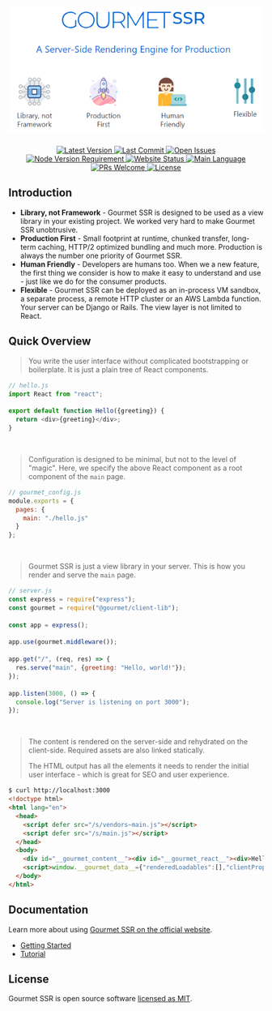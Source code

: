<h1 align="center">
  <a href="https://ssr.gourmetjs.org">
    <img src="/docs/assets/big-banner.png" alt="Gourmet SSR">
  </a>
</h1>

<p align="center">
  <a href="https://www.npmjs.com/package/@gourmet/group-core">
    <img src="https://img.shields.io/npm/v/@gourmet/group-core.svg" alt="Latest Version">
  </a>
  <a href="https://github.com/gourmetjs/gourmet-ssr/commits/master">
    <img src="https://img.shields.io/github/last-commit/gourmetjs/gourmet-ssr.svg" alt="Last Commit">
  </a>
  <a href="https://github.com/gourmetjs/gourmet-ssr/issues">
    <img src="https://img.shields.io/github/issues/gourmetjs/gourmet-ssr.svg" alt="Open Issues">
  </a>
  <a href="https://nodejs.org">
    <img src="https://img.shields.io/node/v/@gourmet/preset-core.svg" alt="Node Version Requirement">
  </a>
  <a href="https://ssr.gourmetjs.org">
    <img src="https://img.shields.io/website/https/ssr.gourmetjs.org.svg" alt="Website Status">
  </a>
  <a href="https://github.com/gourmetjs/gourmet-ssr">
    <img src="https://img.shields.io/github/languages/top/gourmetjs/gourmet-ssr.svg" alt="Main Language">
  </a>
  <a href="https://github.com/gourmetjs/gourmet-ssr/pulls">
    <img src="https://img.shields.io/badge/PRs-welcome-brightgreen.svg" alt="PRs Welcome">
  </a>
  <a href="https://github.com/gourmetjs/gourmet-ssr/blob/master/LICENSE">
    <img src="https://img.shields.io/github/license/gourmetjs/gourmet-ssr.svg" alt="License">
  </a>
</p>

## Introduction

- **Library, not Framework** - Gourmet SSR is designed to be used as a view library in your existing project. We worked very hard to make Gourmet SSR unobtrusive.
- **Production First** - Small footprint at runtime, chunked transfer, long-term caching, HTTP/2 optimized bundling and much more. Production is always the number one priority of Gourmet SSR.
- **Human Friendly** - Developers are humans too. When we a new feature, the first thing we consider is how to make it easy to understand and use - just like we do for the consumer products.
- **Flexible** - Gourmet SSR can be deployed as an in-process VM sandbox, a separate process, a remote HTTP cluster or an AWS Lambda function. Your server can be Django or Rails. The view layer is not limited to React.

## Quick Overview

> You write the user interface without complicated bootstrapping or boilerplate. It is just a plain tree of React components.

```js
// hello.js
import React from "react";

export default function Hello({greeting}) {
  return <div>{greeting}</div>;
}
```
<br>

> Configuration is designed to be minimal, but not to the level of "magic". Here, we specify the above React component as a root component of the `main` page.

```js
// gourmet_config.js
module.exports = {
  pages: {
    main: "./hello.js"
  }
};
```
<br>

> Gourmet SSR is just a view library in your server. This is how you render and serve the `main` page.

```js
// server.js
const express = require("express");
const gourmet = require("@gourmet/client-lib");

const app = express();

app.use(gourmet.middleware());

app.get("/", (req, res) => {
  res.serve("main", {greeting: "Hello, world!"});
});

app.listen(3000, () => {
  console.log("Server is listening on port 3000");
});
```
<br>

> The content is rendered on the server-side and rehydrated on the client-side.
> Required assets are also linked statically.
>
> The HTML output has all the elements it needs to render the initial user interface - which is great for SEO and user experience.

```html
$ curl http://localhost:3000
<!doctype html>
<html lang="en">
  <head>
    <script defer src="/s/vendors~main.js"></script>
    <script defer src="/s/main.js"></script>
  </head>
  <body>
    <div id="__gourmet_content__"><div id="__gourmet_react__"><div>Hello, world!</div></div></div>
    <script>window.__gourmet_data__={"renderedLoadables":[],"clientProps":{"greeting":"Hello, world!"},"reactClientRender":"hydrate"};</script>
  </body>
</html>
```

## Documentation

Learn more about using [Gourmet SSR on the official website](https://ssr.gourmetjs.org).

- [Getting Started](https://ssr.gourmetjs.org/docs/getting-started)
- [Tutorial](https://ssr.gourmetjs.org/docs/tutorial-1)

## License

Gourmet SSR is open source software [licensed as MIT](https://github.com/gourmetjs/gourmet-ssr/blob/master/LICENSE).
